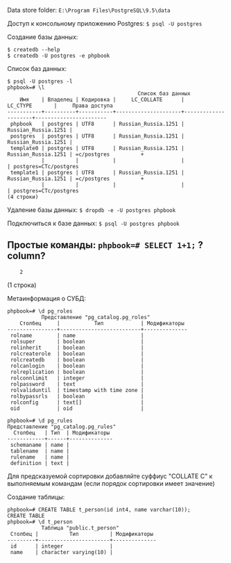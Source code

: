 Data store folder:
`E:\Program Files\PostgreSQL\9.5\data`

Доступ к консольному приложению Postgres:
`$ psql -U postgres`

Создание базы данных:
```
$ createdb --help
$ createdb -U postgres -e phpbook
```
Список баз данных:
```
$ psql -U postgres -l
phpbook=# \l
                                          Список баз данных
    Имя    | Владелец | Кодировка |     LC_COLLATE      |      LC_CTYPE       |     Права доступа
-----------+----------+-----------+---------------------+---------------------+-----------------------
 phpbook   | postgres | UTF8      | Russian_Russia.1251 | Russian_Russia.1251 |
 postgres  | postgres | UTF8      | Russian_Russia.1251 | Russian_Russia.1251 |
 template0 | postgres | UTF8      | Russian_Russia.1251 | Russian_Russia.1251 | =c/postgres          +
           |          |           |                     |                     | postgres=CTc/postgres
 template1 | postgres | UTF8      | Russian_Russia.1251 | Russian_Russia.1251 | =c/postgres          +
           |          |           |                     |                     | postgres=CTc/postgres
(4 строки)
```

Удаление базы данных:
`$ dropdb -e -U postgres phpbook`

Подключиться к базе данных:
`$ psql -U postgres phpbook`

Простые команды:
`phpbook=# SELECT 1+1;`
 ?column?
----------
        2
(1 строка)

Метаинформация о СУБД:
```
phpbook=# \d pg_roles                                       
           Представление "pg_catalog.pg_roles"              
    Столбец     |           Тип            | Модификаторы   
----------------+--------------------------+--------------  
 rolname        | name                     |                
 rolsuper       | boolean                  |                
 rolinherit     | boolean                  |                
 rolcreaterole  | boolean                  |                
 rolcreatedb    | boolean                  |                
 rolcanlogin    | boolean                  |                
 rolreplication | boolean                  |                
 rolconnlimit   | integer                  |                
 rolpassword    | text                     |                
 rolvaliduntil  | timestamp with time zone |                
 rolbypassrls   | boolean                  |                
 rolconfig      | text[]                   |                
 oid            | oid                      |                
                                                            
phpbook=# \d pg_rules                                       
Представление "pg_catalog.pg_rules"                         
  Столбец   | Тип  | Модификаторы                           
------------+------+--------------                          
 schemaname | name |                                        
 tablename  | name |                                        
 rulename   | name |                                        
 definition | text |                                        
```                                                            


Для предсказуемой сортировки добавляйте суффиус "COLLATE C" к выполняемым командам 
(если порядок сортировки имеет значение)

Создание таблицы:
```
phpbook=# CREATE TABLE t_person(id int4, name varchar(10));
CREATE TABLE
phpbook=# \d t_person
           Таблица "public.t_person"
 Столбец |          Тип          | Модификаторы
---------+-----------------------+--------------
 id      | integer               |
 name    | character varying(10) |
```
